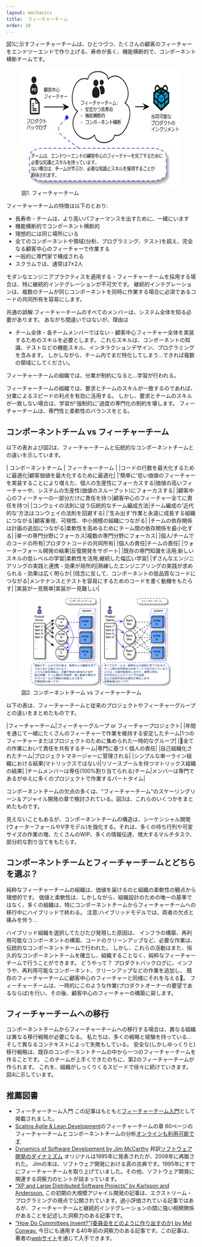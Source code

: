 ```yaml
---
layout: mechanics
title:  フィーチャーチーム
order: 10
---
```


<!---
A feature team, shown in Figure 1, is a long-lived, cross-functional, cross-component team that completes many end-to-end customer features—one by one.
--->
図1に示すフィーチャーチームは、ひとつづつ、たくさんの顧客のフィーチャーをエンドツーエンドで作り上げる、寿命が長く、機能横断的で、コンポーネント横断チームです。

<figure>
  <img src="/img/feature_teams/xfeature_team.jp.png" alt="feature_team.jp.png">
  <figcaption>図1. フィーチャーチーム</figcaption>
</figure>

<!---
The characteristics of a feature team are listed below:
--->
フィーチャーチームの特徴は以下のとおり:

<!---
* long-lived—the team stays together so that they can ‘jell’ for higher performance; they take on new features over time
* cross-functional and cross-component
* ideally, co-located
* work on a complete customer-centric feature, across all components and disciplines (analysis, programming, testing, …)
* composed of generalizing specialists
* in Scrum, typically 7 ± 2 people
--->
* 長寿命 - チームは、より高いパフォーマンスを出すために、一緒にいます
* 機能横断的でコンポーネント横断的
* 理想的には同じ場所にいる
* 全てのコンポーネントや領域(分析、プログラミング、テスト)を超え、完全なる顧客中心のフィーチャーで作業する
* 一般的に専門家で構成される
* スクラムでは、通常は7±2人

<!---
Applying modern engineering practices—especially continuous integration—is essential when adopting feature teams. Continuous integration facilitates shared code ownership, which is a necessity when multiple teams work at the same time on the same components.
--->
モダンなエンジニアプラクティスを適用する - フィーチャーチームを採用する場合は、特に継続的インテグレーションが不可欠です。
継続的インテグレーションは、複数のチームが同じコンポーネントを同時に作業する場合に必須であるコードの共同所有を容易にします。

<!---
A common misunderstanding: every member of a feature team needs to know the whole system. Not so, because
--->
共通の誤解:フィーチャーチームのすべてのメンバーは、システム全体を知る必要があります。
あながち間違いではないが、理由は

<!---
* The team as a whole—not each individual member—requires the skills to implement the entire customer-centric feature. These include component knowledge and functional skills such as test, interaction design, or programming. But within the team, people still specialize… preferably in multiple areas.
* Features are not randomly distributed over the feature teams. The current knowledge and skills of a team are factored into the decision of which team works on which features.
--->
* チーム全体 - 各チームメンバーではない - 顧客中心フィーチャー全体を実装するためのスキルを必要とします。
これらスキルは、コンポーネントの知識、テストなどの機能スキル、インタラクションデザイン、プログラミングを含みます。
しかしながら、チーム内でまだ特化してしまう...できれば複数の領域にしてください。

<!---
Within a feature team organization, when specialization becomes a constraint…learning happens.
--->
フィーチャーチームの組織では、分業が制約になると...学習が行われる。

<!---
A feature team organization exploits speed benefits from specialization, as long as requirements map to the skills of the teams.
But when requirements do not map to the skills of the teams, learning is ‘forced,’ breaking the overspecialization constraint.
Feature teams balance specialization and flexibility.
--->
フィーチャーチームの組織では、要求とチームのスキルが一致するのであれば、分業によるスピードの利点を有効に活用する。
しかし、要求とチームのスキルが一致しない場合は、学習が'強制的に'過度の専門化の制約を壊します。
フィーチャーチームは、専門性と柔軟性のバランスをとる。

<!---
## component vs. feature teams

The table below and Figure 2 show the differences between feature teams and more traditional component teams.
--->
## コンポーネントチーム vs フィーチャーチーム

以下の表および図2は、フィーチャーチームと伝統的なコンポーネントチームとの違いを示しています。

<!---
|component team	|feature team|
|optimized for delivering the maximum number of lines of code|	optimized for delivering the maximum customer value|
|focus on increased individual productivity by implementing ‘easy’ lower-value features|	focus on high-value features and system productivity (value throughput)|
|responsible for only part of a customer-centric feature|	responsible for complete customer-centric feature|
|traditional way of organizing teams — follows Conway’s law|	‘modern’ way of organizing teams — avoids Conway’s law|
|leads to ‘invented’ work and a forever-growing organization|	leads to customer focus, visibility, and smaller organizations|
|dependencies between teams leads to additional planning|	minimizes dependencies between teams to increase flexibility|
|focus on single specialization|	focus on multiple specializations|
|individual/team code ownership	|shared product code ownership|
|clear individual responsibilities|	shared team responsibilities|
|results in ‘waterfall’ development|	supports iterative development|
|exploits existing expertise; lower level of learning new skills|	exploits flexibility; continuous and broad learning|
|works with sloppy engineering practices—effects are localized|	requires skilled engineering practices—effects are broadly visible|
|contrary to belief, often leads to low-quality code in component|	provides a motivation to make code easy to maintain and test|
|seemingly easy to implement|	seemingly difficult to implement|
--->

| コンポーネントチーム | フィーチャーチーム |
|コードの行数を最大化するために最適化|顧客価値を最大化するために最適化|
|'簡単に'低い価値のフィーチャーを実装することにより増えた、個人の生産性にフォーカスする|価値の高いフィーチャーや、システムの生産性(価値のスループット)にフォーカスする|
|顧客中心のフィーチャーの一部分だけに責任を持つ|顧客中心のフィーチャー全てに責任を持つ|
|コンウェイの法則に従う伝統的なチーム編成方法|チーム編成の'近代的な'方法はコンウェイの法則を回避する|
|'生み出す'作業と永遠に成長する組織につながる|顧客重視、可視性、中小規模の組織につながる|
|チームの依存関係は計画の追加につながる|柔軟性を高めるためにチーム間の依存関係を最小化する|
|単一の専門分野にフォーカス|複数の専門分野にフォーカス|
|個人/チームでのコードの所有|プロダクトコードの共同所有|
|個人の責任|チームの責任|
|ウォーターフォール開発の結果|反復開発をサポート|
|既存の専門知識を活用;新しいスキルの低レベルの学習|柔軟性を活用;継続した幅広い学習|
|ずさんなエンジニアリングの実践と連携 - 効果が局所的|熟練したエンジニアリングの実践が求められる - 効果は広く明らか|
|信念に反して、コンポーネントの低品質なコードにつながる|メンテナンスとテストを容易にするためのコードを書く動機をもたらす|
|実装が一見簡単|実装が一見難しい|

<figure>
  <img src="/img/feature_teams/xcomponent_vs_feature_teams.jp.png" alt="component_vs_feature_teams.jp.png">
  <figcaption>図2. コンポーネントチーム vs フィーチャーチーム</figcaption>
</figure>

<!---
The table below summarizes the differences between feature teams and conventional project or feature groups.
--->
以下の表は、フィーチャーチームと従来のプロジェクトやフィーチャーグループとの違いをまとめたものです。

<!---
|feature team|	feature group or feature project|
|stable team that stays together for years and works on many features|	temporary group of people created for one feature or project|
|shared team responsibility for all the work|	individual responsibility for ‘their’ part based on specialization|
|self-managing team	|controlled by a project manager|
|results in a simple single-line organization (no matrix!)|	results in a matrix organization with resource pools|
|team members are dedicated—100% allocated—to the team|	members are part-time on many projects because of specialization|
--->

|フィーチャーチーム|フィーチャーグループ or フィーチャープロジェクト|
|年間を通じて一緒にたくさんのフィーチャーで作業を維持する安定したチーム|1つのフィーチャーまたはプロジェクトのために集められた一時的なグループ|
|全ての作業において責任を共有するチーム|専門に基づく個人の責任|
|自己組織化されたチーム|プロジェクトマネージャーに管理される|
|シンプルな単一ライン組織における結果(マトリックスではない)|リソースプールを持つマトリックス組織の結果|
|チームメンバーは専任(100%割り当てられる)チーム|メンバーは専門であるがゆえに多くのプロジェクトで作業するパートタイム|

<!---
Most drawbacks of component teams are explored in the “Feature Teams” chapter of Scaling Lean & Agile Development, Figure 3 summarizes some of these.
--->

コンポーネントチームの欠点の多くは、"フィーチャーチーム"のスケーリングリーン＆アジャイル開発の章で検討されている。図3は、これらのいくつかをまとめたものです。

<!---
What is sometimes not seen is that a component team structure reinforces sequential development (a ‘waterfall’ or V-model), with many queues with varying-sized work packages, high levels of WIP, many handoffs, and increased multitasking and partial allocation.
--->
見えないこともあるが、コンポーネントチームの構造は、シーケンシャル開発(ウォーターフォールやV字モデル)を強化する。それは、多くの待ち行列や可変サイズの作業の塊、たくさんのWIP、多くの情報伝達、増大するマルチタスク、部分的な割り当てをもたらす。

<!---
## Choose Component Teams or Feature Teams?
--->
## コンポーネントチームとフィーチャーチームとどちらを選ぶ？

<!---
A pure feature team organization is ideal from the value-delivery and organizational-flexibility perspective. Value and flexibility, however, are not the only criterion for organizational design, and many organizations therefore end up with a hybrid—especially during a transition from component to feature teams. Caution: hybrid models have the drawbacks from both worlds and can be…painful.
--->

純粋なフィーチャーチームの組織は、価値を届けるのと組織の柔軟性の観点から理想的です。
価値と柔軟性は、しかしながら、組織設計のための唯一の基準ではなく、多くの組織は、特にコンポーネントチームからフィーチャーチームへの移行中にハイブリッドで終わる。
注意:ハイブリッドモデルでは、両者の欠点と痛みを伴う...

<!---
A frequently expressed reason in favor of a hybrid organization is the need to build infrastructure, construct reusable components, or clean up code—work traditionally done within component teams. But these activities can also be done in a pure feature team organization—without establishing permanent component teams. How? By adding infrastructure, reusable components, or cleanup work to the Product Backlog and giving it to an existing feature team—as if it were a customer-centric feature. The feature team temporarily—for as long as the Product Owner wishes—does such work and then returns to building customer-centric features.
--->
ハイブリッド組織を選択してたびたび発現した原因は、
インフラの構築、再利用可能なコンポーネントの構築、コードのクリーンアップなど、必要な作業は、
伝統的なコンポーネントチームで行われた。
しかし、これらの活動はまた、恒久的なコンポーネントチームを確立し、組織することなく、純粋なフィーチャーチームで行うことができます。
どうやって？
プロダクトバックログに、インフラや、再利用可能なコンポーネント、クリーンアップなどの作業を追加し、
既存のフィーチャーチームに顧客中心のフィーチャーと同様にそれを与える。
フィーチャーチームは、一時的にこのような作業(プロダクトオーナーの要望であるならば)を行い、その後、顧客中心のフィーチャーの構築に戻します。

<!---
## Transitioning to Feature Teams
--->
## フィーチャーチームへの移行

<!---
Different organizations require different transition strategies when changing from component to feature teams. We have experience with many strategies that worked…and failed in a different context. A safe—but slow—transitioning strategy is to establish one feature team within the existing component team organization. After this team performs well, a second feature team is formed. This continues gradually at the speed the organization is comfortable with. This is shown in Figure 4.
--->
コンポーネントチームからフィーチャーチームへの移行する場合は、異なる組織は異なる移行戦略が必要になる。
私たちは、多くの戦略と経験を持っている...そして異なるコンテキストによって失敗もしている。
安全な(しかしゆっくりと)移行戦略は、既存のコンポーネントチームの中から一つのフィーチャーチームを作ることです。
このチームが上手くできたのちに、第2のフィーチャーチームが作られます。
これを、組織がしっくりくるスピードで徐々に続けていきます。
図4に示しています。

<!---
## Recommended Reading
--->

## 推薦図書

<!---
* Feature Team Primer
This article originally appeared as the [Feature Team Primer](http://www.featureteamprimer.com/)
* Feature Teams chapter of [Scaling Agile & Lean Development](http://www.amazon.com/Scaling-Lean-Agile-Development-Organizational/dp/0321480961)
This 60-page analysis of feature and component teams is also [available online](http://www.infoq.com/resource/articles/scaling-lean-agile-feature-teams/en/resources/feature%20teams_%20infoq_%20final.pdf)
* [Dynamics of Software Development by Jim McCarthy](http://www.amazon.com/Dynamics-Software-Development-Jim-McCarthy/dp/1556158238)
Originally published in 1995 but republished in 2008. Jim’s book is a true classic on software development. Already in 1995 it emphasized feature teams. The rest of the book is stuffed with insightful tips related to software development.
* [“XP and Large Distributed Software Projects” by Karlsson and Andersson.](http://dl.acm.org/citation.cfm?id=377525)
This early large-scale agile development article is published in Extreme Programming Perspectives. It is a insightful and much under-appreciated article describing the strong relationship between feature teams and continuous integration.
* [“How Do Committees Invent?” by Mel Conway.](http://www.melconway.com/research/committees.html)
This 40-year article is as insightful today as it was 40 years ago. It is available via the authors website at www.melconway.com.
--->
* フィーチャーチーム入門
この記事はもともと[フィーチャーチーム入門](http://www.featureteamprimer.com/)として掲載されました。
* [Scaling Agile & Lean Development](http://www.amazon.com/Scaling-Lean-Agile-Development-Organizational/dp/0321480961)のフィーチャーチームの章
60ページのフィーチャーチームとコンポーネントチームの分析[オンラインも利用可能です](http://www.infoq.com/resource/articles/scaling-lean-agile-feature-teams/en/resources/feature%20teams_%20infoq_%20final.pdf)
* [Dynamics of Software Development by Jim McCarthy](http://www.amazon.com/Dynamics-Software-Development-Jim-McCarthy/dp/1556158238) 邦訳[ソフトウェア開発のダイナミズム](http://www.amazon.co.jp/dp/4756110525/sr=8-1/qid=1201160706/ref=olp_product_details?_encoding=UTF8&me=&qid=1201160706&sr=8-1) オリジナルは1995年に発表されたが、2008年に再販された。 Jimの本は、ソフトウェア開発における真の古典です。1995年にすでにフィーチャーチームを取り上げていました。その他、ソフトウェア開発に関連する洞察力のヒントが詰まっています。
* [“XP and Large Distributed Software Projects” by Karlsson and Andersson.](http://dl.acm.org/citation.cfm?id=377525) この初期の大規模アジャイル開発の記事は、エクストリーム・プログラミングの視点で公開されています。過小評価されている記事ではあるが、フィーチャーチームと継続的インテグレーションの間に強い相関関係があることを記述した洞察力のある記事です。
* [“How Do Committees Invent?”(委員会をどのように作り出すのか) by Mel Conway.](http://www.melconway.com/research/committees.html) 今日にも通用する40年前の洞察力のある記事です。この記事は、著者の[webサイト](www.melconway.com)を通じて入手できます。
